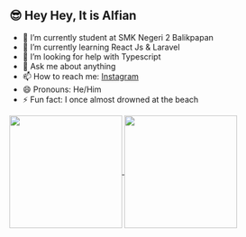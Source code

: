 ## 😎 Hey Hey, It is Alfian

- 🔭 I’m currently student at SMK Negeri 2 Balikpapan
- 🌱 I’m currently learning React Js & Laravel
- 🤔 I’m looking for help with Typescript
- 💬 Ask me about anything
- 📫 How to reach me: <a href="">Instagram</a>
- 😄 Pronouns: He/Him
- ⚡ Fun fact: I once almost drowned at the beach
  
<a href="https://github.com/anuraghazra/github-readme-stats">
  <img height=200 align="center" src="https://github-readme-stats.vercel.app/api?username=AlfianRamadani" />
</a>
<a href="https://github.com/anuraghazra/convoychat">
  <img height=200 align="center" src="https://github-readme-stats.vercel.app/api/top-langs?username=AlfianRamadani&layout=compact&langs_count=8&card_width=320" />
</a>

